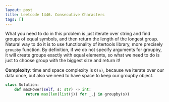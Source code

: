 ```yaml
---
layout: post
title: Leetcode 1446. Consecutive Characters
tags: []
---
```


What you need to do in this problem is just iterate over string and find groups of equal symbols, and then return the length of the longest group. Natural way to do it is to use functionality of itertools library, more precisely `groupby` function. By definition, if we do not specify arguments for groupby, it will create groups exactly with equal elements, so what we need to do is just to choose group with the biggest size and return it!

**Complexity**: time and space complexity is `O(n)`, because we iterate over our data once, but also we need to have space to keep our groupby object.

```python
class Solution:
    def maxPower(self, s: str) -> int:
         return max(len(list(j)) for _,j in groupby(s))
```
